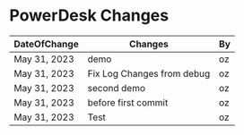 # PowerDesk Changes

| DateOfChange | Changes                    | By  |
| ------------ | -------------------------- | --- |
| May 31, 2023 | demo                       | oz  |
| May 31, 2023 | Fix Log Changes from debug | oz  |
| May 31, 2023 | second demo                | oz  |
| May 31, 2023 | before first commit        | oz  |
| May 31, 2023  | Test | oz |
